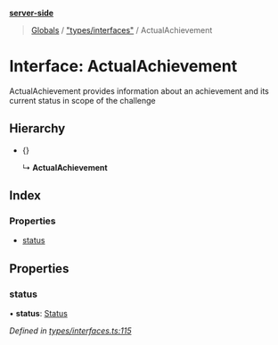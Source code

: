 **[server-side](../README.md)**

> [Globals](../globals.md) / ["types/interfaces"](../modules/_types_interfaces_.md) / ActualAchievement

# Interface: ActualAchievement

ActualAchievement provides
information about an
achievement and its current
status in scope of the
challenge

## Hierarchy

- {}

  ↳ **ActualAchievement**

## Index

### Properties

- [status](_types_interfaces_.actualachievement.md#status)

## Properties

### status

• **status**: [Status](_types_interfaces_.status.md)

_Defined in [types/interfaces.ts:115](https://github.com/plaskontaras/jsmp/blob/bc6b3bd/server/src/types/interfaces.ts#L115)_
